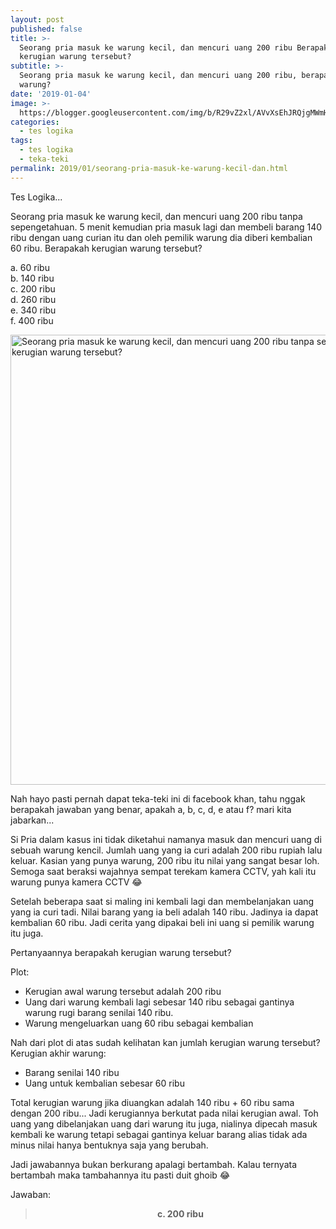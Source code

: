 ```yaml
---
layout: post
published: false
title: >-
  Seorang pria masuk ke warung kecil, dan mencuri uang 200 ribu Berapakah
  kerugian warung tersebut?
subtitle: >-
  Seorang pria masuk ke warung kecil, dan mencuri uang 200 ribu, berapa kerugian
  warung?
date: '2019-01-04'
image: >-
  https://blogger.googleusercontent.com/img/b/R29vZ2xl/AVvXsEhJRQjgMWmHBJ3srwTzG4FDyac3PEnoAQluX5nFGZ9-4056C0SJ_o2YKFilY3HBJg0IXvN2yeNqvNw8wOo7BMU1Ndn3JovJNvgoZ0iQ8HB75yH1rQJayZ2CTPoPX3gdU7-QBtWBd_aiRro/h169-w300-rw/teka-teki-min.png
categories:
  - tes logika
tags:
  - tes logika
  - teka-teki
permalink: 2019/01/seorang-pria-masuk-ke-warung-kecil-dan.html
---
```

Tes Logika...

Seorang pria masuk ke warung kecil, dan mencuri uang 200 ribu tanpa sepengetahuan. 5 menit kemudian pria masuk lagi dan membeli barang 140 ribu dengan uang curian itu dan oleh pemilik warung dia diberi kembalian 60 ribu. Berapakah kerugian warung tersebut?

a. 60 ribu<br>
b. 140 ribu<br>
c. 200 ribu<br>
d. 260 ribu<br>
e. 340 ribu<br>
f. 400 ribu<br>

<img alt="Seorang pria masuk ke warung kecil, dan mencuri uang 200 ribu tanpa sepengetahuan. 5 menit kemudian pria masuk lagi dan membeli barang 140 rib dengan kembalian 60 ribu. Berapakah kerugian warung tersebut?" height="720" src="https://blogger.googleusercontent.com/img/b/R29vZ2xl/AVvXsEhJRQjgMWmHBJ3srwTzG4FDyac3PEnoAQluX5nFGZ9-4056C0SJ_o2YKFilY3HBJg0IXvN2yeNqvNw8wOo7BMU1Ndn3JovJNvgoZ0iQ8HB75yH1rQJayZ2CTPoPX3gdU7-QBtWBd_aiRro/s1600/teka-teki-min.png" title="Seorang pria masuk ke warung kecil, dan mencuri uang 200 ribu tanpa sepengetahuan. 5 menit kemudian pria masuk lagi dan membeli barang 140 rib dengan kembalian 60 ribu. Berapakah kerugian warung tersebut?" width="1280"/>

Nah hayo pasti pernah dapat teka-teki ini di facebook khan, tahu nggak berapakah jawaban yang benar, apakah a, b, c, d, e atau f? mari kita jabarkan...

Si Pria dalam kasus ini tidak diketahui namanya masuk dan mencuri uang di sebuah warung kencil. Jumlah uang yang ia curi adalah 200 ribu rupiah lalu keluar. Kasian yang punya warung, 200 ribu itu nilai yang sangat besar loh. Semoga saat beraksi wajahnya sempat terekam kamera CCTV, yah kali itu warung punya kamera CCTV 😂

Setelah beberapa saat si maling ini kembali lagi dan membelanjakan uang yang ia curi tadi. Nilai barang yang ia beli adalah 140 ribu. Jadinya ia dapat kembalian 60 ribu. Jadi cerita yang dipakai beli ini uang si pemilik warung itu juga.

Pertanyaannya berapakah kerugian warung tersebut?

Plot:

* Kerugian awal warung tersebut adalah 200 ribu
* Uang dari warung kembali lagi sebesar 140 ribu sebagai gantinya warung rugi barang senilai 140 ribu.
* Warung mengeluarkan uang 60 ribu sebagai kembalian

Nah dari plot di atas sudah kelihatan kan jumlah kerugian warung tersebut?
Kerugian akhir warung:

* Barang senilai 140 ribu
* Uang untuk kembalian sebesar 60 ribu

Total kerugian warung jika diuangkan adalah 140 ribu + 60 ribu sama dengan 200 ribu... Jadi kerugiannya berkutat pada nilai kerugian awal. Toh uang yang dibelanjakan uang dari warung itu juga, nialinya dipecah masuk kembali ke warung tetapi sebagai gantinya keluar barang alias tidak ada minus nilai hanya bentuknya saja yang berubah.

Jadi jawabannya bukan berkurang apalagi bertambah. Kalau ternyata bertambah maka tambahannya itu pasti duit ghoib 😂 

Jawaban:

<blockquote class="tr_bq">
<div style="text-align: center;">
<b>c. 200 ribu</b></div>
</blockquote>
